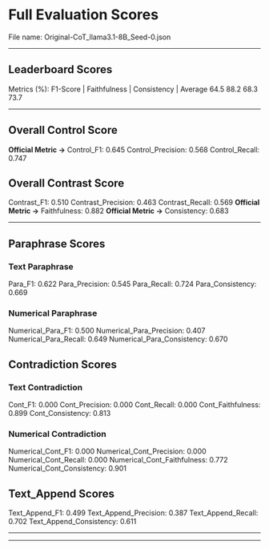 # Full Evaluation Scores

File name: Original-CoT_llama3.1-8B_Seed-0.json


---

## Leaderboard Scores

Metrics (%): F1-Score | Faithfulness | Consistency | Average
                64.5        88.2          68.3        73.7

---

## Overall Control Score

**Official Metric ->** Control_F1: 0.645
Control_Precision: 0.568
Control_Recall: 0.747

## Overall Contrast Score

Contrast_F1: 0.510
Contrast_Precision: 0.463
Contrast_Recall: 0.569
**Official Metric ->** Faithfulness: 0.882
**Official Metric ->** Consistency: 0.683

---


## Paraphrase Scores


### Text Paraphrase

Para_F1: 0.622
Para_Precision: 0.545
Para_Recall: 0.724
Para_Consistency: 0.669


### Numerical Paraphrase

Numerical_Para_F1: 0.500
Numerical_Para_Precision: 0.407
Numerical_Para_Recall: 0.649
Numerical_Para_Consistency: 0.670


## Contradiction Scores


### Text Contradiction

Cont_F1: 0.000
Cont_Precision: 0.000
Cont_Recall: 0.000
Cont_Faithfulness: 0.899
Cont_Consistency: 0.813


### Numerical Contradiction

Numerical_Cont_F1: 0.000
Numerical_Cont_Precision: 0.000
Numerical_Cont_Recall: 0.000
Numerical_Cont_Faithfulness: 0.772
Numerical_Cont_Consistency: 0.901


## Text_Append Scores

Text_Append_F1: 0.499
Text_Append_Precision: 0.387
Text_Append_Recall: 0.702
Text_Append_Consistency: 0.611

---


---

